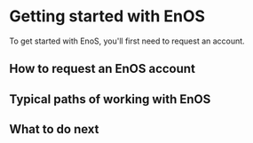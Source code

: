 # Getting started with EnOS

To get started with EnoS, you'll first need to request an account.

## How to request an EnOS account


## Typical paths of working with EnOS


## What to do next

